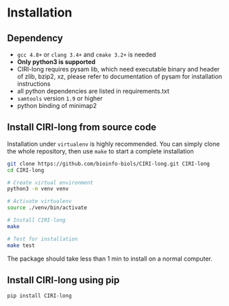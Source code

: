 # Installation

## Dependency

- `gcc 4.8+` or `clang 3.4+` and `cmake 3.2+` is needed
- **Only python3 is supported**
- CIRI-long requires pysam lib, which need executable binary and header of zlib, bzip2, xz, please refer to documentation of pysam for installation instructions
- all python dependencies are listed in requirements.txt
- `samtools` version `1.9` or higher
- python binding of minimap2 

## Install CIRI-long from source code

Installation under `virtualenv` is highly recommended. You can simply clone the whole repository, then use `make` to start a complete installation

```bash
git clone https://github.com/bioinfo-biols/CIRI-long.git CIRI-long
cd CIRI-long

# Create virtual environment
python3 -m venv venv

# Activate virtualenv
source ./venv/bin/activate

# Install CIRI-long
make

# Test for installation
make test
```

The package should take less than 1 min to install on a normal computer.

## Install CIRI-long using pip

```bash
pip install CIRI-long
```

